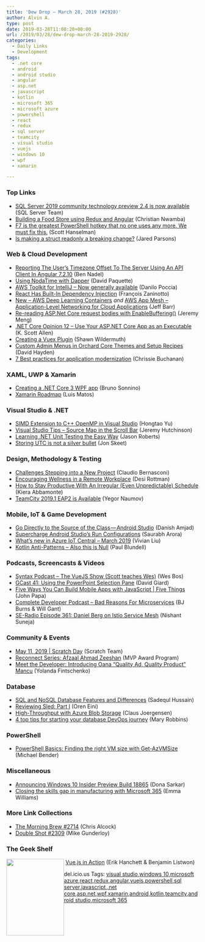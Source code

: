 ```yaml
---
title: 'Dew Drop – March 28, 2019 (#2928)'
author: Alvin A.
type: post
date: 2019-03-28T11:08:20+00:00
url: /2019/03/28/dew-drop-march-28-2019-2928/
categories:
  - Daily Links
  - Development
tags:
  - .net core
  - android
  - android studio
  - angular
  - asp.net
  - javascript
  - kotlin
  - microsoft 365
  - microsoft azure
  - powershell
  - react
  - redux
  - sql server
  - teamcity
  - visual studio
  - vuejs
  - windows 10
  - wpf
  - xamarin

---
```

### <a name="top"></a>Top Links

  * <a href="https://cloudblogs.microsoft.com/sqlserver/2019/03/27/sql-server-2019-community-technology-preview-2-4-is-now-available/" target="_blank" rel="noopener noreferrer">SQL Server 2019 community technology preview 2.4 is now available</a> (SQL Server Team)
  * <a href="https://www.telerik.com/blogs/building-a-food-store-using-redux-and-angular" target="_blank" rel="noopener noreferrer">Building a Food Store using Redux and Angular</a> (Christian Nwamba)
  * <a href="http://feeds.hanselman.com/~/600072732/0/scotthanselman~F-is-the-greatest-PowerShell-hotkey-that-no-one-uses-any-more-We-must-fix-this.aspx" target="_blank" rel="noopener noreferrer">F7 is the greatest PowerShell hotkey that no one uses any more. We must fix this.</a> (Scott Hanselman)
  * <a href="http://blog.paranoidcoding.com/2019/03/27/readonly-struct-breaking-change.html" target="_blank" rel="noopener noreferrer">Is making a struct readonly a breaking change?</a> (Jared Parsons)



### <a name="web"></a>Web & Cloud Development

  * <a href="https://www.bennadel.com/blog/3588-reporting-the-user-s-timezone-offset-to-the-server-using-an-api-client-in-angular-7-2-10.htm" target="_blank" rel="noopener noreferrer">Reporting The User&#8217;s Timezone Offset To The Server Using An API Client In Angular 7.2.10</a> (Ben Nadel)
  * <a href="http://www.davepaquette.com/archive/2019/03/27/using-noda-time-with-dapper.aspx" target="_blank" rel="noopener noreferrer">Using NodaTime with Dapper</a> (David Paquette)
  * <a href="http://feedproxy.google.com/~r/AwsDeveloperBlog/~3/beo8cWBrJlQ/" target="_blank" rel="noopener noreferrer">AWS Toolkit for IntelliJ – Now generally available</a> (Danilo Poccia)
  * <a href="https://codeburst.io/react-has-built-in-dependency-injection-1df39b126b17?source=rss----61061eb0c96b---4" target="_blank" rel="noopener noreferrer">React Has Built-In Dependency Injection</a> (François Zaninotto)
  * <a href="http://feedproxy.google.com/~r/AmazonWebServicesBlog/~3/E1EvRw9-4QY/" target="_blank" rel="noopener noreferrer">New – AWS Deep Learning Containers</a> _and_ <a href="http://feedproxy.google.com/~r/AmazonWebServicesBlog/~3/AGMJljajsIo/" target="_blank" rel="noopener noreferrer">AWS App Mesh – Application-Level Networking for Cloud Applications</a> (Jeff Barr)
  * <a href="https://devblogs.microsoft.com/aspnet/re-reading-asp-net-core-request-bodies-with-enablebuffering/" target="_blank" rel="noopener noreferrer">Re-reading ASP.Net Core request bodies with EnableBuffering()</a> (Jeremy Meng)
  * <a href="http://odetocode.com/blogs/scott/archive/2019/03/27/net-core-opinion-12-use-your-asp-net-core.aspx" target="_blank" rel="noopener noreferrer">.NET Core Opinion 12 – Use Your ASP.NET Core App as an Executable</a> (K. Scott Allen)
  * <a href="https://wildermuth.com/2019/03/27/Creating-a-Vuex-Plugin" target="_blank" rel="noopener noreferrer">Creating a Vuex Plugin</a> (Shawn Wildermuth)
  * <a href="https://www.davidhayden.me/blog/custom-admin-menus-in-orchard-core-themes-and-setup-recipes" target="_blank" rel="noopener noreferrer">Custom Admin Menus in Orchard Core Themes and Setup Recipes</a> (David Hayden)
  * <a href="https://about.gitlab.com/2019/03/27/application-modernization-best-practices/" target="_blank" rel="noopener noreferrer">7 Best practices for application modernization</a> (Chrissie Buchanan)



### <a name="silverlight"></a>XAML, UWP & Xamarin

  * <a href="https://blogs.msmvps.com/bsonnino/2019/03/11/creating-a-net-core-3-wpf-app/" target="_blank" rel="noopener noreferrer">Creating a .NET Core 3 WPF app</a> (Bruno Sonnino)
  * <a href="https://luismts.com/blog/xamarin/xamarin-roadmap/" target="_blank" rel="noopener noreferrer">Xamarin Roadmap</a> (Luis Matos)



### <a name="dotnet"></a>Visual Studio & .NET

  * <a href="https://devblogs.microsoft.com/cppblog/simd-extension-to-c-openmp-in-visual-studio/" target="_blank" rel="noopener noreferrer">SIMD Extension to C++ OpenMP in Visual Studio</a> (Hongtao Yu)
  * <a href="https://hutchcodes.net/2019/03/visual-studio-tips-source-map-scroll-bar/" target="_blank" rel="noopener noreferrer">Visual Studio Tips &#8211; Source Map in the Scroll Bar</a> (Jeremy Hutchinson)
  * <a href="http://dontcodetired.com/blog/post/Learning-NET-Unit-Testing-the-Easy-Way" target="_blank" rel="noopener noreferrer">Learning .NET Unit Testing the Easy Way</a> (Jason Roberts)
  * <a href="http://feedproxy.google.com/~r/JonSkeetCodingBlog/~3/siTwwh70f4s/" target="_blank" rel="noopener noreferrer">Storing UTC is not a silver bullet</a> (Jon Skeet)



### <a name="design"></a>Design, Methodology & Testing

  * <a href="https://www.claudiobernasconi.ch/2019/03/27/challenges-stepping-into-a-new-project/" target="_blank" rel="noopener noreferrer">Challenges Stepping into a New Project</a> (Claudio Bernasconi)
  * <a href="https://dev.to/desi/encouraging-wellness-in-a-remote-workplace-17m5" target="_blank" rel="noopener noreferrer">Encouraging Wellness in a Remote Workplace</a> (Desi Rottman)
  * <a href="https://blog.trello.com/manage-productivity-unpredictable-schedule" target="_blank" rel="noopener noreferrer">How to Stay Productive With An Irregular (Even Unpredictable) Schedule</a> (Kiera Abbamonte)
  * <a href="https://blog.jetbrains.com/teamcity/2019/03/teamcity-2019-1-eap2-is-available/" target="_blank" rel="noopener noreferrer">TeamCity 2019.1 EAP2 is Available</a> (Yegor Naumov)



### <a name="mobile"></a>Mobile, IoT & Game Development

  * <a href="https://android.jlelse.eu/go-directly-to-the-source-of-the-class-android-studio-a0ab5936a942?source=rss----8fca399d4de---4" target="_blank" rel="noopener noreferrer">Go Directly to the Source of the Class — Android Studio</a> (Danish Amjad)
  * <a href="https://android.jlelse.eu/supercharge-android-studios-run-configurations-7a794d4b599d?source=rss----8fca399d4de---4" target="_blank" rel="noopener noreferrer">Supercharge Android Studio’s Run Configurations</a> (Saurabh Arora)
  * <a href="https://azure.microsoft.com/blog/what-s-new-in-azure-iot-central-march-2019/" target="_blank" rel="noopener noreferrer">What’s new in Azure IoT Central – March 2019</a> (Vivian Liu)
  * <a href="https://blog.novoda.com/kotlin-anti-patterns-also-this-is-null/" target="_blank" rel="noopener noreferrer">Kotlin Anti-Patterns &#8211; Also this is Null</a> (Paul Blundell)



### <a name="podcasts"></a>Podcasts, Screencasts & Videos

  * <a href="https://traffic.libsyn.com/secure/syntax/Syntax130.mp3" target="_blank" rel="noopener noreferrer">Syntax Podcast &#8211; The VueJS Show (Scott teaches Wes)</a> (Wes Bos)
  * <a href="http://DavidGiard.com/2019/03/28/GCast41UsingThePowerPointSelectionPane.aspx" target="_blank" rel="noopener noreferrer">GCast 41: Using the PowerPoint Selection Pane</a> (David Giard)
  * <a href="https://channel9.msdn.com/Shows/5-Things/Five-Ways-You-Can-Build-Mobile-Apps-with-JavaScript?WT.mc_id=DX_MVP4025064" target="_blank" rel="noopener noreferrer">Five Ways You Can Build Mobile Apps with JavaScript | Five Things</a> (John Papa)
  * <a href="https://completedeveloperpodcast.com/episode-189/?utm_source=rss&utm_medium=rss&utm_campaign=episode-189" target="_blank" rel="noopener noreferrer">Complete Developer Podcast &#8211; Bad Reasons For Microservices</a> (BJ Burns & Will Gant)
  * <a href="http://feedproxy.google.com/~r/se-radio/~3/RswC83YptGs/" target="_blank" rel="noopener noreferrer">SE-Radio Episode 361: Daniel Berg on Istio Service Mesh</a> (Nishant Suneja)



### <a name="events"></a>Community & Events

  * <a href="https://day.scratch.mit.edu/?mc_cid=c9a5e87080&mc_eid=59bc9a3ce7" target="_blank" rel="noopener noreferrer">May 11, 2019 | Scratch Day</a> (Scratch Team)
  * <a href="https://blogs.msdn.microsoft.com/mvpawardprogram/2019/03/27/reconnect-series-afzaal-ahmad-zeeshan/" target="_blank" rel="noopener noreferrer">Reconnect Series: Afzaal Ahmad Zeeshan</a> (MVP Award Program)
  * <a href="https://developermedia.com/meet-oana-mancu/" target="_blank" rel="noopener noreferrer">Meet the Developer: Introducing Oana “Quality Ad, Quality Product” Mancu</a> (Yolanda Fintschenko)



### <a name="sql"></a>Database

  * <a href="http://feedproxy.google.com/~r/MSSQLTips-LatestSqlServerTips/~3/HUTdaVJWuZQ/" target="_blank" rel="noopener noreferrer">SQL and NoSQL Database Features and Differences</a> (Sadequl Hussain)
  * <a href="http://feedproxy.google.com/~r/AyendeRahien/~3/a7NxTiNXTqk/reviewing-sled-part-i" target="_blank" rel="noopener noreferrer">Reviewing Sled: Part I</a> (Oren Eini)
  * <a href="https://azure.microsoft.com/blog/high-throughput-with-azure-blob-storage/" target="_blank" rel="noopener noreferrer">High-Throughput with Azure Blob Storage</a> (Claus Joergensen)
  * <a href="https://www.red-gate.com/blog/database-devops/4-top-tips-for-starting-your-database-devops-journey" target="_blank" rel="noopener noreferrer">4 top tips for starting your database DevOps journey</a> (Mary Robbins)



### <a name="ps"></a>PowerShell

  * <a href="https://techcommunity.microsoft.com/t5/ITOps-Talk-Blog/PowerShell-Basics-Finding-the-right-VM-size-with-Get-AzVMSize/ba-p/389568" target="_blank" rel="noopener noreferrer">PowerShell Basics: Finding the right VM size with Get-AzVMSize</a> (Michael Bender)



### <a name="misc"></a>Miscellaneous

  * <a href="https://blogs.windows.com/windowsexperience/2019/03/27/announcing-windows-10-insider-preview-build-18865/?WT.mc_id=DX_MVP4025064" target="_blank" rel="noopener noreferrer">Announcing Windows 10 Insider Preview Build 18865</a> (Dona Sarkar)
  * <a href="https://www.microsoft.com/en-us/microsoft-365/blog/2019/03/28/closing-skills-gap-manufacturing-microsoft-365/" target="_blank" rel="noopener noreferrer">Closing the skills gap in manufacturing with Microsoft 365</a> (Emma Williams)



### <a name="links"></a>More Link Collections

  * <a href="http://feedproxy.google.com/~r/ReflectivePerspective/~3/1GYLJDmInEI/" target="_blank" rel="noopener noreferrer">The Morning Brew #2714</a> (Chris Alcock)
  * <a href="https://afreshcup.com/home/2019/03/28/double-shot-2309.html" target="_blank" rel="noopener noreferrer">Double Shot #2309</a> (Mike Gunderloy)



### <a name="shelf"></a>The Geek Shelf

<img loading="lazy" decoding="async" width="151" height="200" align="left" style="margin: 0px 0px 10px; border: 0px currentcolor; border-image: none; float: left; display: inline; background-image: none;" src="https://m.media-amazon.com/images/I/41LOBFkW9RL._AC_UL436_.jpg" border="0" /> &nbsp;<a href="https://www.amazon.com/Vue-js-Action-Erik-Hanchett/dp/1617294624/?tag=amavin-20" target="_blank" rel="noopener noreferrer">Vue.js in Action</a> (Erik Hanchett & Benjamin Listwon)











<div class="wlWriterEditableSmartContent" id="scid:77ECF5F8-D252-44F5-B4EB-D463C5396A79:1c9c5dc5-d344-449c-b017-8e756cd09de8" style="margin: 0px; padding: 0px; float: none; display: inline;">
  del.icio.us Tags: <a href="http://del.icio.us/popular/visual+studio" rel="tag">visual studio</a>,<a href="http://del.icio.us/popular/windows+10" rel="tag">windows 10</a>,<a href="http://del.icio.us/popular/microsoft+azure" rel="tag">microsoft azure</a>,<a href="http://del.icio.us/popular/react" rel="tag">react</a>,<a href="http://del.icio.us/popular/redux" rel="tag">redux</a>,<a href="http://del.icio.us/popular/angular" rel="tag">angular</a>,<a href="http://del.icio.us/popular/vuejs" rel="tag">vuejs</a>,<a href="http://del.icio.us/popular/powershell" rel="tag">powershell</a>,<a href="http://del.icio.us/popular/sql+server" rel="tag">sql server</a>,<a href="http://del.icio.us/popular/javascript" rel="tag">javascript</a>,<a href="http://del.icio.us/popular/.net+core" rel="tag">.net core</a>,<a href="http://del.icio.us/popular/asp.net" rel="tag">asp.net</a>,<a href="http://del.icio.us/popular/wpf" rel="tag">wpf</a>,<a href="http://del.icio.us/popular/xamarin" rel="tag">xamarin</a>,<a href="http://del.icio.us/popular/android" rel="tag">android</a>,<a href="http://del.icio.us/popular/kotlin" rel="tag">kotlin</a>,<a href="http://del.icio.us/popular/teamcity" rel="tag">teamcity</a>,<a href="http://del.icio.us/popular/android+studio" rel="tag">android studio</a>,<a href="http://del.icio.us/popular/microsoft+365" rel="tag">microsoft 365</a>
</div>